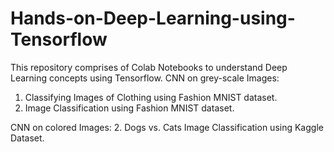 # Hands-on-Deep-Learning-using-Tensorflow
This repository comprises of Colab Notebooks to understand Deep Learning concepts using Tensorflow.
CNN on grey-scale Images:
1. Classifying Images of Clothing using Fashion MNIST dataset.
1. Image Classification using Fashion MNIST dataset.

CNN on colored Images:
2. Dogs vs. Cats Image Classification using Kaggle Dataset.
